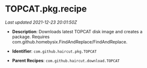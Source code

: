 # TOPCAT.pkg.recipe

_Last updated 2021-12-23 20:01:50Z_

- **Description**: Downloads latest TOPCAT disk image and creates a package. Requires com.github.homebysix.FindAndReplace/FindAndReplace.

- **Identifier**: `com.github.haircut.pkg.TOPCAT`

- **Parent Recipes**: `com.github.haircut.download.TOPCAT`
